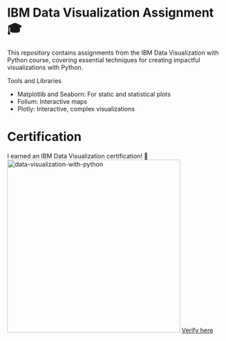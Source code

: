 # IBM Data Visualization Assignment 🎓

This repository contains assignments from the IBM Data Visualization with Python course, covering essential techniques for creating impactful visualizations with Python.

Tools and Libraries
- Matplotlib and Seaborn: For static and statistical plots
- Folium: Interactive maps
- Plotly: Interactive, complex visualizations

# Certification
I earned an IBM Data Visualization certification! 🎉 
<img src="https://github.com/user-attachments/assets/9772cc1f-d430-4b30-886e-b59232b02651" alt="data-visualization-with-python" width="400"/>
[Verify here](https://www.credly.com/badges/5147ab5a-9874-49c5-850e-f884b7322a09/public_url)
